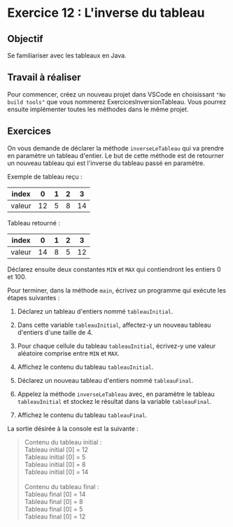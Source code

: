 # Exercice 12 : L'inverse du tableau

## Objectif
Se familiariser avec les tableaux en Java.

## Travail à réaliser
Pour commencer, créez un nouveau projet dans VSCode en choisissant `"No build tools"` que vous nommerez ExercicesInversionTableau. Vous pourrez ensuite implémenter toutes les méthodes dans le même projet. 

## Exercices

On vous demande de déclarer la méthode `inverseLeTableau` qui va prendre en paramètre un tableau d'entier. Le but de cette méthode est de retourner un nouveau tableau qui est l'inverse du tableau passé en paramètre. <br>

Exemple de tableau reçu :

| index       | 0    | 1    | 2    | 3   |
| ---         |---   |---   |---   |---  |
| valeur      | 12   | 5    | 8    | 14  |

Tableau retourné : 

| index       | 0    | 1    | 2    | 3   |
| ---         |---   |---   |---   |---  |
| valeur      | 14   | 8    | 5    | 12  |

Déclarez ensuite deux constantes `MIN` et `MAX` qui contiendront les entiers 0 et 100. 

Pour terminer, dans la méthode `main`, écrivez un programme qui exécute les étapes suivantes : 

1. Déclarez un tableau d'entiers nommé `tableauInitial`. 

2. Dans cette variable `tableauInitial`, affectez-y un nouveau tableau d'entiers d'une taille de 4. 

3. Pour chaque cellule du tableau `tableauInitial`, écrivez-y une valeur aléatoire comprise entre `MIN` et `MAX`. 

4. Affichez le contenu du tableau `tableauInitial`. 

5. Déclarez un nouveau tableau d'entiers nommé `tableauFinal`. 

6. Appelez la méthode `inverseLeTableau` avec, en paramètre le tableau `tableauInitial` et stockez le résultat dans la variable `tableauFinal`. 

7. Affichez le contenu du tableau `tableauFinal`. 

 

La sortie désirée à la console est la suivante : 

>Contenu du tableau initial :    <br>
>Tableau initial [0] = 12  <br>
>Tableau initial [0] = 5  <br>
>Tableau initial [0] = 8  <br>
>Tableau initial [0] = 14 <br>
> <br>
>Contenu du tableau final :  <br>
>Tableau final [0] = 14  <br>
>Tableau final [0] = 8  <br>
>Tableau final [0] = 5  <br>
>Tableau final [0] = 12 <br>